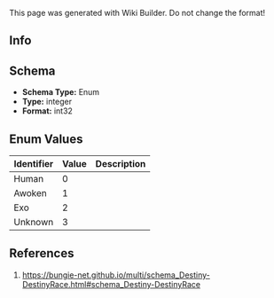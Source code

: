<span class="wiki-builder">This page was generated with Wiki Builder. Do not change the format!</span>

## Info

## Schema
* **Schema Type:** Enum
* **Type:** integer
* **Format:** int32

## Enum Values
Identifier | Value | Description
---------- | ----- | -----------
Human | 0 | 
Awoken | 1 | 
Exo | 2 | 
Unknown | 3 | 

## References
1. https://bungie-net.github.io/multi/schema_Destiny-DestinyRace.html#schema_Destiny-DestinyRace
